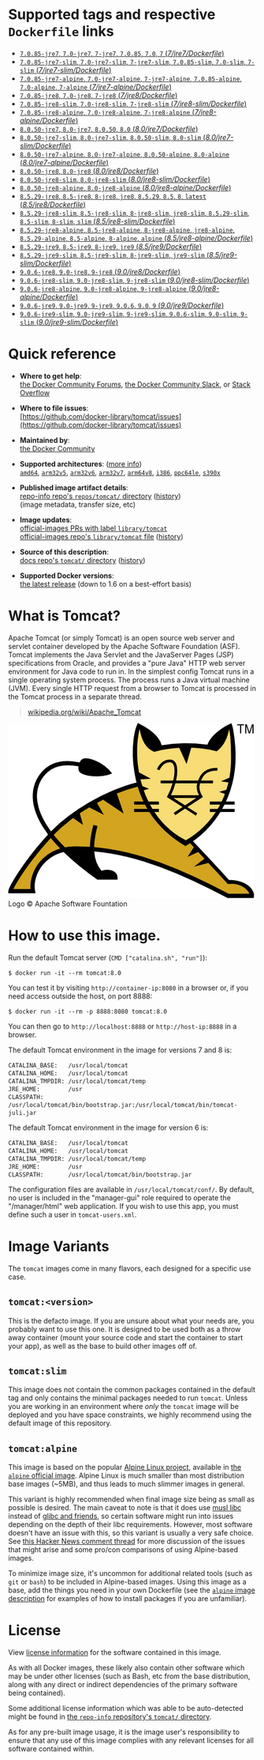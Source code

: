 <!--

********************************************************************************

WARNING:

    DO NOT EDIT "tomcat/README.md"

    IT IS AUTO-GENERATED

    (from the other files in "tomcat/" combined with a set of templates)

********************************************************************************

-->

# Supported tags and respective `Dockerfile` links

-	[`7.0.85-jre7`, `7.0-jre7`, `7-jre7`, `7.0.85`, `7.0`, `7` (*7/jre7/Dockerfile*)](https://github.com/docker-library/tomcat/blob/27c69186d320837884e9ed56db504b92e454f6d5/7/jre7/Dockerfile)
-	[`7.0.85-jre7-slim`, `7.0-jre7-slim`, `7-jre7-slim`, `7.0.85-slim`, `7.0-slim`, `7-slim` (*7/jre7-slim/Dockerfile*)](https://github.com/docker-library/tomcat/blob/27c69186d320837884e9ed56db504b92e454f6d5/7/jre7-slim/Dockerfile)
-	[`7.0.85-jre7-alpine`, `7.0-jre7-alpine`, `7-jre7-alpine`, `7.0.85-alpine`, `7.0-alpine`, `7-alpine` (*7/jre7-alpine/Dockerfile*)](https://github.com/docker-library/tomcat/blob/85486f9d3edfa08a827037e556924b1aeb7069d9/7/jre7-alpine/Dockerfile)
-	[`7.0.85-jre8`, `7.0-jre8`, `7-jre8` (*7/jre8/Dockerfile*)](https://github.com/docker-library/tomcat/blob/27c69186d320837884e9ed56db504b92e454f6d5/7/jre8/Dockerfile)
-	[`7.0.85-jre8-slim`, `7.0-jre8-slim`, `7-jre8-slim` (*7/jre8-slim/Dockerfile*)](https://github.com/docker-library/tomcat/blob/27c69186d320837884e9ed56db504b92e454f6d5/7/jre8-slim/Dockerfile)
-	[`7.0.85-jre8-alpine`, `7.0-jre8-alpine`, `7-jre8-alpine` (*7/jre8-alpine/Dockerfile*)](https://github.com/docker-library/tomcat/blob/85486f9d3edfa08a827037e556924b1aeb7069d9/7/jre8-alpine/Dockerfile)
-	[`8.0.50-jre7`, `8.0-jre7`, `8.0.50`, `8.0` (*8.0/jre7/Dockerfile*)](https://github.com/docker-library/tomcat/blob/af4b04d13a880a81a73dc2936afdf44147144418/8.0/jre7/Dockerfile)
-	[`8.0.50-jre7-slim`, `8.0-jre7-slim`, `8.0.50-slim`, `8.0-slim` (*8.0/jre7-slim/Dockerfile*)](https://github.com/docker-library/tomcat/blob/af4b04d13a880a81a73dc2936afdf44147144418/8.0/jre7-slim/Dockerfile)
-	[`8.0.50-jre7-alpine`, `8.0-jre7-alpine`, `8.0.50-alpine`, `8.0-alpine` (*8.0/jre7-alpine/Dockerfile*)](https://github.com/docker-library/tomcat/blob/99e449dbecd64705dd81c07b8767ec67e706be41/8.0/jre7-alpine/Dockerfile)
-	[`8.0.50-jre8`, `8.0-jre8` (*8.0/jre8/Dockerfile*)](https://github.com/docker-library/tomcat/blob/af4b04d13a880a81a73dc2936afdf44147144418/8.0/jre8/Dockerfile)
-	[`8.0.50-jre8-slim`, `8.0-jre8-slim` (*8.0/jre8-slim/Dockerfile*)](https://github.com/docker-library/tomcat/blob/af4b04d13a880a81a73dc2936afdf44147144418/8.0/jre8-slim/Dockerfile)
-	[`8.0.50-jre8-alpine`, `8.0-jre8-alpine` (*8.0/jre8-alpine/Dockerfile*)](https://github.com/docker-library/tomcat/blob/99e449dbecd64705dd81c07b8767ec67e706be41/8.0/jre8-alpine/Dockerfile)
-	[`8.5.29-jre8`, `8.5-jre8`, `8-jre8`, `jre8`, `8.5.29`, `8.5`, `8`, `latest` (*8.5/jre8/Dockerfile*)](https://github.com/docker-library/tomcat/blob/2a3fd22cd52b4c1fd6b263b0a42cb371a83a74c5/8.5/jre8/Dockerfile)
-	[`8.5.29-jre8-slim`, `8.5-jre8-slim`, `8-jre8-slim`, `jre8-slim`, `8.5.29-slim`, `8.5-slim`, `8-slim`, `slim` (*8.5/jre8-slim/Dockerfile*)](https://github.com/docker-library/tomcat/blob/2a3fd22cd52b4c1fd6b263b0a42cb371a83a74c5/8.5/jre8-slim/Dockerfile)
-	[`8.5.29-jre8-alpine`, `8.5-jre8-alpine`, `8-jre8-alpine`, `jre8-alpine`, `8.5.29-alpine`, `8.5-alpine`, `8-alpine`, `alpine` (*8.5/jre8-alpine/Dockerfile*)](https://github.com/docker-library/tomcat/blob/cd46dd92802bc82fb544906ae8b0108996c5de65/8.5/jre8-alpine/Dockerfile)
-	[`8.5.29-jre9`, `8.5-jre9`, `8-jre9`, `jre9` (*8.5/jre9/Dockerfile*)](https://github.com/docker-library/tomcat/blob/2a3fd22cd52b4c1fd6b263b0a42cb371a83a74c5/8.5/jre9/Dockerfile)
-	[`8.5.29-jre9-slim`, `8.5-jre9-slim`, `8-jre9-slim`, `jre9-slim` (*8.5/jre9-slim/Dockerfile*)](https://github.com/docker-library/tomcat/blob/2a3fd22cd52b4c1fd6b263b0a42cb371a83a74c5/8.5/jre9-slim/Dockerfile)
-	[`9.0.6-jre8`, `9.0-jre8`, `9-jre8` (*9.0/jre8/Dockerfile*)](https://github.com/docker-library/tomcat/blob/84fc76939453c0bec4937ae8e6fe4f1ecc0d6d19/9.0/jre8/Dockerfile)
-	[`9.0.6-jre8-slim`, `9.0-jre8-slim`, `9-jre8-slim` (*9.0/jre8-slim/Dockerfile*)](https://github.com/docker-library/tomcat/blob/84fc76939453c0bec4937ae8e6fe4f1ecc0d6d19/9.0/jre8-slim/Dockerfile)
-	[`9.0.6-jre8-alpine`, `9.0-jre8-alpine`, `9-jre8-alpine` (*9.0/jre8-alpine/Dockerfile*)](https://github.com/docker-library/tomcat/blob/f4f5d57a2574e4d4c646041822ab72e6fff461e4/9.0/jre8-alpine/Dockerfile)
-	[`9.0.6-jre9`, `9.0-jre9`, `9-jre9`, `9.0.6`, `9.0`, `9` (*9.0/jre9/Dockerfile*)](https://github.com/docker-library/tomcat/blob/84fc76939453c0bec4937ae8e6fe4f1ecc0d6d19/9.0/jre9/Dockerfile)
-	[`9.0.6-jre9-slim`, `9.0-jre9-slim`, `9-jre9-slim`, `9.0.6-slim`, `9.0-slim`, `9-slim` (*9.0/jre9-slim/Dockerfile*)](https://github.com/docker-library/tomcat/blob/84fc76939453c0bec4937ae8e6fe4f1ecc0d6d19/9.0/jre9-slim/Dockerfile)

# Quick reference

-	**Where to get help**:  
	[the Docker Community Forums](https://forums.docker.com/), [the Docker Community Slack](https://blog.docker.com/2016/11/introducing-docker-community-directory-docker-community-slack/), or [Stack Overflow](https://stackoverflow.com/search?tab=newest&q=docker)

-	**Where to file issues**:  
	[https://github.com/docker-library/tomcat/issues](https://github.com/docker-library/tomcat/issues)

-	**Maintained by**:  
	[the Docker Community](https://github.com/docker-library/tomcat)

-	**Supported architectures**: ([more info](https://github.com/docker-library/official-images#architectures-other-than-amd64))  
	[`amd64`](https://hub.docker.com/r/amd64/tomcat/), [`arm32v5`](https://hub.docker.com/r/arm32v5/tomcat/), [`arm32v6`](https://hub.docker.com/r/arm32v6/tomcat/), [`arm32v7`](https://hub.docker.com/r/arm32v7/tomcat/), [`arm64v8`](https://hub.docker.com/r/arm64v8/tomcat/), [`i386`](https://hub.docker.com/r/i386/tomcat/), [`ppc64le`](https://hub.docker.com/r/ppc64le/tomcat/), [`s390x`](https://hub.docker.com/r/s390x/tomcat/)

-	**Published image artifact details**:  
	[repo-info repo's `repos/tomcat/` directory](https://github.com/docker-library/repo-info/blob/master/repos/tomcat) ([history](https://github.com/docker-library/repo-info/commits/master/repos/tomcat))  
	(image metadata, transfer size, etc)

-	**Image updates**:  
	[official-images PRs with label `library/tomcat`](https://github.com/docker-library/official-images/pulls?q=label%3Alibrary%2Ftomcat)  
	[official-images repo's `library/tomcat` file](https://github.com/docker-library/official-images/blob/master/library/tomcat) ([history](https://github.com/docker-library/official-images/commits/master/library/tomcat))

-	**Source of this description**:  
	[docs repo's `tomcat/` directory](https://github.com/docker-library/docs/tree/master/tomcat) ([history](https://github.com/docker-library/docs/commits/master/tomcat))

-	**Supported Docker versions**:  
	[the latest release](https://github.com/docker/docker-ce/releases/latest) (down to 1.6 on a best-effort basis)

# What is Tomcat?

Apache Tomcat (or simply Tomcat) is an open source web server and servlet container developed by the Apache Software Foundation (ASF). Tomcat implements the Java Servlet and the JavaServer Pages (JSP) specifications from Oracle, and provides a "pure Java" HTTP web server environment for Java code to run in. In the simplest config Tomcat runs in a single operating system process. The process runs a Java virtual machine (JVM). Every single HTTP request from a browser to Tomcat is processed in the Tomcat process in a separate thread.

> [wikipedia.org/wiki/Apache_Tomcat](https://en.wikipedia.org/wiki/Apache_Tomcat)

![logo](https://raw.githubusercontent.com/docker-library/docs/8e31eb93a02d504d0cfe1da435aa31b377fc627d/tomcat/logo.png)Logo &copy; Apache Software Fountation

# How to use this image.

Run the default Tomcat server (`CMD ["catalina.sh", "run"]`):

```console
$ docker run -it --rm tomcat:8.0
```

You can test it by visiting `http://container-ip:8080` in a browser or, if you need access outside the host, on port 8888:

```console
$ docker run -it --rm -p 8888:8080 tomcat:8.0
```

You can then go to `http://localhost:8888` or `http://host-ip:8888` in a browser.

The default Tomcat environment in the image for versions 7 and 8 is:

	CATALINA_BASE:   /usr/local/tomcat
	CATALINA_HOME:   /usr/local/tomcat
	CATALINA_TMPDIR: /usr/local/tomcat/temp
	JRE_HOME:        /usr
	CLASSPATH:       /usr/local/tomcat/bin/bootstrap.jar:/usr/local/tomcat/bin/tomcat-juli.jar

The default Tomcat environment in the image for version 6 is:

	CATALINA_BASE:   /usr/local/tomcat
	CATALINA_HOME:   /usr/local/tomcat
	CATALINA_TMPDIR: /usr/local/tomcat/temp
	JRE_HOME:        /usr
	CLASSPATH:       /usr/local/tomcat/bin/bootstrap.jar

The configuration files are available in `/usr/local/tomcat/conf/`. By default, no user is included in the "manager-gui" role required to operate the "/manager/html" web application. If you wish to use this app, you must define such a user in `tomcat-users.xml`.

# Image Variants

The `tomcat` images come in many flavors, each designed for a specific use case.

## `tomcat:<version>`

This is the defacto image. If you are unsure about what your needs are, you probably want to use this one. It is designed to be used both as a throw away container (mount your source code and start the container to start your app), as well as the base to build other images off of.

## `tomcat:slim`

This image does not contain the common packages contained in the default tag and only contains the minimal packages needed to run `tomcat`. Unless you are working in an environment where *only* the `tomcat` image will be deployed and you have space constraints, we highly recommend using the default image of this repository.

## `tomcat:alpine`

This image is based on the popular [Alpine Linux project](http://alpinelinux.org), available in [the `alpine` official image](https://hub.docker.com/_/alpine). Alpine Linux is much smaller than most distribution base images (~5MB), and thus leads to much slimmer images in general.

This variant is highly recommended when final image size being as small as possible is desired. The main caveat to note is that it does use [musl libc](http://www.musl-libc.org) instead of [glibc and friends](http://www.etalabs.net/compare_libcs.html), so certain software might run into issues depending on the depth of their libc requirements. However, most software doesn't have an issue with this, so this variant is usually a very safe choice. See [this Hacker News comment thread](https://news.ycombinator.com/item?id=10782897) for more discussion of the issues that might arise and some pro/con comparisons of using Alpine-based images.

To minimize image size, it's uncommon for additional related tools (such as `git` or `bash`) to be included in Alpine-based images. Using this image as a base, add the things you need in your own Dockerfile (see the [`alpine` image description](https://hub.docker.com/_/alpine/) for examples of how to install packages if you are unfamiliar).

# License

View [license information](https://www.apache.org/licenses/LICENSE-2.0) for the software contained in this image.

As with all Docker images, these likely also contain other software which may be under other licenses (such as Bash, etc from the base distribution, along with any direct or indirect dependencies of the primary software being contained).

Some additional license information which was able to be auto-detected might be found in [the `repo-info` repository's `tomcat/` directory](https://github.com/docker-library/repo-info/tree/master/repos/tomcat).

As for any pre-built image usage, it is the image user's responsibility to ensure that any use of this image complies with any relevant licenses for all software contained within.
